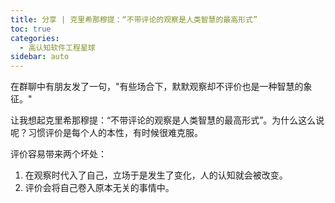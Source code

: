 ```yaml
---
title: 分享 | 克里希那穆提：“不带评论的观察是人类智慧的最高形式”
toc: true
categories: 
  - 高认知软件工程星球
sidebar: auto
---
```


在群聊中有朋友发了一句，"有些场合下，默默观察却不评价也是一种智慧的象征。"

让我想起克里希那穆提：“不带评论的观察是人类智慧的最高形式”。为什么这么说呢？习惯评价是每个人的本性，有时候很难克服。

评价容易带来两个坏处：

1. 在观察时代入了自己，立场于是发生了变化，人的认知就会被改变。
2. 评价会将自己卷入原本无关的事情中。

